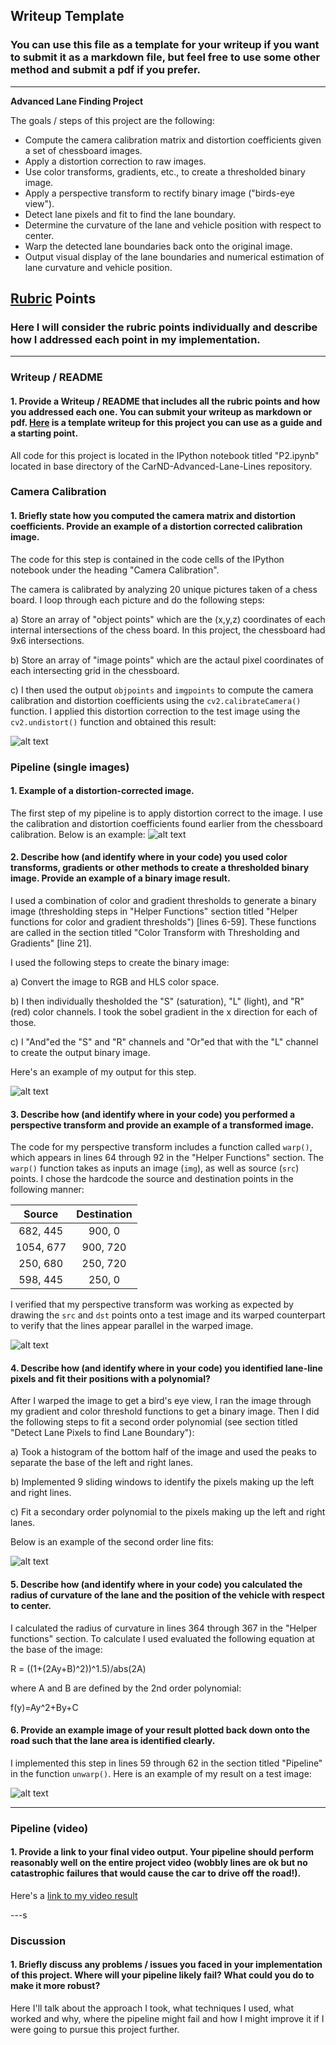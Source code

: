 ## Writeup Template

### You can use this file as a template for your writeup if you want to submit it as a markdown file, but feel free to use some other method and submit a pdf if you prefer.

---

**Advanced Lane Finding Project**

The goals / steps of this project are the following:

* Compute the camera calibration matrix and distortion coefficients given a set of chessboard images.
* Apply a distortion correction to raw images.
* Use color transforms, gradients, etc., to create a thresholded binary image.
* Apply a perspective transform to rectify binary image ("birds-eye view").
* Detect lane pixels and fit to find the lane boundary.
* Determine the curvature of the lane and vehicle position with respect to center.
* Warp the detected lane boundaries back onto the original image.
* Output visual display of the lane boundaries and numerical estimation of lane curvature and vehicle position.

[//]: # (Image References)

[image1]: output_images/OrigionalVsUndistortedImage.png "Undistorted"
[image2]: output_images/OrigionalVsUndistortedImage_road.png "Road Transformed"
[image3]: output_images/CombinedSobels.png "Binary Example"
[image4]: output_images/SourceAndWarpedImage.png "Warp Example"
[image5]: output_images/WarpedBinaryWithFit.png "Fit Visual"
[image6]: output_images/ProjectedLaneResult.png "Output"
[video1]: test_videos_output/ProjectVideoOutput_final.mp4 "Video"

## [Rubric](https://review.udacity.com/#!/rubrics/571/view) Points

### Here I will consider the rubric points individually and describe how I addressed each point in my implementation.  

---

### Writeup / README

#### 1. Provide a Writeup / README that includes all the rubric points and how you addressed each one.  You can submit your writeup as markdown or pdf.  [Here](https://github.com/udacity/CarND-Advanced-Lane-Lines/blob/master/writeup_template.md) is a template writeup for this project you can use as a guide and a starting point.  

All code for this project is located in the IPython notebook titled "P2.ipynb" located in base directory of the CarND-Advanced-Lane-Lines repository. 

### Camera Calibration

#### 1. Briefly state how you computed the camera matrix and distortion coefficients. Provide an example of a distortion corrected calibration image.
The code for this step is contained in the code cells of the IPython notebook under the heading "Camera Calibration". 

The camera is calibrated by analyzing 20 unique pictures taken of a chess board. I loop through each picture and do the following steps:

a) Store an array of "object points" which are the (x,y,z) coordinates of each internal intersections of the chess board. In this project, the chessboard had 9x6 intersections.

b) Store an array of "image points" which are the actaul pixel coordinates of each intersecting grid in the chessboard. 

c) I then used the output `objpoints` and `imgpoints` to compute the camera calibration and distortion coefficients using the `cv2.calibrateCamera()` function.  I applied this distortion correction to the test image using the `cv2.undistort()` function and obtained this result: 

![alt text][image1]

### Pipeline (single images)

#### 1. Example of a distortion-corrected image.

The first step of my pipeline is to apply distortion correct to the image. I use the calibration and distortion coefficients found earlier from the chessboard calibration. Below is an example: 
![alt text][image2]

#### 2. Describe how (and identify where in your code) you used color transforms, gradients or other methods to create a thresholded binary image.  Provide an example of a binary image result.

I used a combination of color and gradient thresholds to generate a binary image (thresholding steps in "Helper Functions" section titled "Helper functions for color and gradient thresholds") [lines 6-59]. These functions are called in the section titled "Color Transform with Thresholding and Gradients" [line 21]. 

I used the following steps to create the binary image:

a) Convert the image to RGB and HLS color space.

b) I then individually thesholded the "S" (saturation), "L" (light), and "R" (red) color channels. I took the sobel gradient in the x direction for each of those.

c) I "And"ed the "S" and "R" channels and "Or"ed that with the "L" channel to create the output binary image.

Here's an example of my output for this step. 

![alt text][image3]

#### 3. Describe how (and identify where in your code) you performed a perspective transform and provide an example of a transformed image.

The code for my perspective transform includes a function called `warp()`, which appears in lines 64 through 92 in the "Helper Functions" section.  The `warp()` function takes as inputs an image (`img`), as well as source (`src`) points. I chose the hardcode the source and destination points in the following manner:


| Source        | Destination   | 
|:-------------:|:-------------:| 
| 682, 445      | 900, 0        | 
| 1054, 677     | 900, 720      |
| 250, 680      | 250, 720      |
| 598, 445      | 250, 0        |

I verified that my perspective transform was working as expected by drawing the `src` and `dst` points onto a test image and its warped counterpart to verify that the lines appear parallel in the warped image.

![alt text][image4]

#### 4. Describe how (and identify where in your code) you identified lane-line pixels and fit their positions with a polynomial?

After I warped the image to get a bird's eye view, I ran the image through my gradient and color threshold functions to get a binary image. Then I did the following steps to fit a second order polynomial (see section titled "Detect Lane Pixels to find Lane Boundary"):

a) Took a histogram of the bottom half of the image and used the peaks to separate the base of the left and right lanes.

b) Implemented 9 sliding windows to identify the pixels making up  the left and right lines.

c) Fit a secondary order polynomial to the pixels making up the left and right lanes.

Below is an example of the second order line fits:


![alt text][image5]

#### 5. Describe how (and identify where in your code) you calculated the radius of curvature of the lane and the position of the vehicle with respect to center.

I calculated the radius of curvature in lines 364 through 367 in the "Helper functions" section. To calculate I used evaluated the following equation at the base of the image:

R = ((1+(2Ay+B)^2))^1.5)/abs(2A)

where A and B are defined by the 2nd order polynomial:

f(y)=Ay^2+By+C

#### 6. Provide an example image of your result plotted back down onto the road such that the lane area is identified clearly.

I implemented this step in lines 59 through 62 in the section titled "Pipeline" in the function `unwarp()`.  Here is an example of my result on a test image:

![alt text][image6]

---

### Pipeline (video)

#### 1. Provide a link to your final video output.  Your pipeline should perform reasonably well on the entire project video (wobbly lines are ok but no catastrophic failures that would cause the car to drive off the road!).

Here's a [link to my video result](test_videos_output/ProjectVideoOutput_final.mp4)

---s

### Discussion

#### 1. Briefly discuss any problems / issues you faced in your implementation of this project.  Where will your pipeline likely fail?  What could you do to make it more robust?

Here I'll talk about the approach I took, what techniques I used, what worked and why, where the pipeline might fail and how I might improve it if I were going to pursue this project further.  
